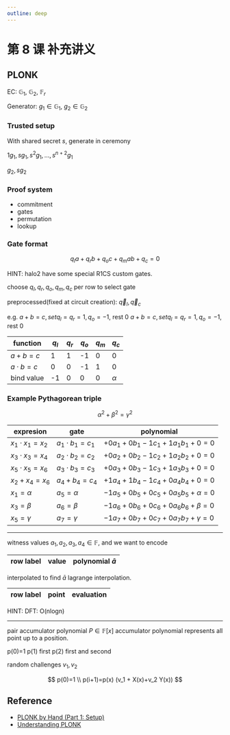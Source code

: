 ```yaml
---
outline: deep
---
```


# 第 8 课 补充讲义

## PLONK

EC: $\mathbb{G}_1$, $\mathbb{G}_2$,
    $\mathbb{F}_r$

Generator:
$g_1 \in \mathbb{G}_1$,
$g_2 \in \mathbb{G}_2$

### Trusted setup

With shared secret $s$, generate in ceremony

$1g_1, sg_1, s^2g_1,\dots, s^{n+2}g_1$

$g_2, sg_2$

### Proof system

- commitment
- gates
- permutation
- lookup

### Gate format

$$
q_l a+ q_r b + q_o c + q_m ab + q_c = 0
$$

HINT: halo2 have some special R1CS custom gates.

choose $q_l, q_r, q_o, q_m, q_c$
per row to select gate

preprocessed(fixed at circuit creation): $\vec q_l, \vec q_c$ 

e.g.
$a+b=c, set q_l=q_r=1, q_o=-1$, rest 0
$a+b=c, set q_l=q_r=1, q_o=-1$, rest 0

| function      | $q_l$ | $q_r$ | $q_o$ | $q_m$ | $q_c$    |
| ---           | ---   | ---   | ---   | ---   | ---      |
| $a+b=c$       | 1     | 1     | -1    | 0     | 0        |
| $a \cdot b=c$ | 0     | 0     | -1    | 1     | 0        |
| bind value    | -1    | 0     | 0     | 0     | $\alpha$ |

### Example Pythagorean triple

$$
\alpha^2 +\beta^2 = \gamma^2
$$

| expresion          | gate               | polynomial                                    |
| ---                | ---                | ---                                           |
| $x_1\cdot x_1=x_2$ | $a_1\cdot b_1=c_1$ | $+0a_1 + 0b_1 - 1c_1 + 1a_1 b_1 + 0 = 0$      |
| $x_3\cdot x_3=x_4$ | $a_2\cdot b_2=c_2$ | $+0a_2 + 0b_2 - 1c_2 + 1a_2 b_2 + 0 = 0$      |
| $x_5\cdot x_5=x_6$ | $a_3\cdot b_3=c_3$ | $+0a_3 + 0b_3 - 1c_3 + 1a_3 b_3 + 0 = 0$      |
| $x_2 + x_4=x_6$    | $a_4 + b_4=c_4$    | $+1a_4 + 1b_4 - 1c_4 + 0a_4 b_4 + 0 = 0$      |
| $x_1=\alpha$       | $a_5=\alpha$       | $-1a_5 + 0b_5 + 0c_5 + 0a_5 b_5 + \alpha = 0$ |
| $x_3=\beta$        | $a_6=\beta$        | $-1a_6 + 0b_6 + 0c_6 + 0a_6 b_6 + \beta = 0$  |
| $x_5=\gamma$       | $a_7=\gamma$       | $-1a_7 + 0b_7 + 0c_7 + 0a_7 b_7 + \gamma = 0$ |

---
witness values 
$a_1, a_2, a_3, a_4 \in \mathbb{F}$, and we want to encode

| row label| value | polynomial $\bar a$ |
|  --- | --- | --- |


interpolated to find $\bar a$ lagrange interpolation.

| row label| point | evaluation |
|  --- | --- | --- |


HINT: DFT: O(nlogn)

---

pair accumulator polynomial
$P \in \mathbb{F}[x]$
accumulator polynomial represents all point up to a position.


p(0)=1
p(1) first
p(2) first and second

random challenges
$v_1, v_2$

$$
p(0)=1
\\
p(i+1)=p(x) (v_1 + X(x)+v_2 Y(x))
$$




## Reference

- [PLONK by Hand (Part 1: Setup)](https://research.metastate.dev/plonk-by-hand-part-1/)
- [Understanding PLONK](https://vitalik.ca/general/2019/09/22/plonk.html)
